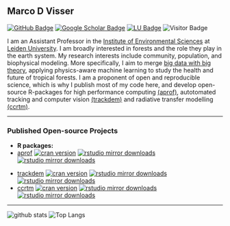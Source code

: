 ## Marco D Visser

[![GitHub Badge](https://img.shields.io/github/followers/marcodvisser?style=social)](https://github.com/MarcoDVisser?tab=followers)
[![Google Scholar Badge](https://img.shields.io/badge/Google-Scholar-lightgrey)](https://scholar.google.com/citations?user=_JjX-6oAAAAJ&hl=en)
[![LU Badge](https://img.shields.io/badge/LU-Faculty-blue)](https://www.universiteitleiden.nl/en/staffmembers/marco-visser#tab-1)
![Visitor Badge](https://visitor-badge.laobi.icu/badge?page_id=marcodvisser.marco.d.visser)

I am an Assistant Professor in the [Institute of Environmental Sciences](https://www.universiteitleiden.nl/en/science/environmental-sciences) at [Leiden University](https://www.universiteitleiden.nl/en). I am broadly interested in forests and the role they play in the earth system. My research interests include community, population, and biophysical modeling. More specifically, I aim to merge [big data with big theory](https://royalsocietypublishing.org/doi/10.1098/rsta.2016.0153), applying physics-aware machine learning to study the health and future of tropical forests. I am a proponent of open and reproducible science, which is why I publish most of my code here, and develop open-source R-packages for high performance computing [(aprof)](https://github.com/MarcoDVisser/aprof), autotomated tracking and computer vision [(trackdem)](https://github.com/MarcoDVisser/trackdem) and radiative transfer modelling [(ccrtm)](https://github.com/MarcoDVisser/ccrtm). 

---

### Published Open-source Projects

- **R packages:** 
- [aprof](https://github.com/MarcoDVisser/aprof)  <!-- badges: start --> [![cran version](http://www.r-pkg.org/badges/version/aprof)](http://cran.rstudio.com/web/packages/ccrtm) [![rstudio mirror downloads](http://cranlogs.r-pkg.org/badges/aprof?color=E664A4)](https://github.com/metacran/cranlogs.app) [![rstudio mirror downloads](http://cranlogs.r-pkg.org/badges/grand-total/aprof?color=333FFF)](https://github.com/metacran/cranlogs.app) 
<!-- badges: end -->
- [trackdem](https://github.com/MarcoDVisser/trackdem/) <!-- badges: start --> [![cran version](http://www.r-pkg.org/badges/version/trackdem)](http://cran.rstudio.com/web/packages/ccrtm) [![rstudio mirror downloads](http://cranlogs.r-pkg.org/badges/trackdem?color=E664A4)](https://github.com/metacran/cranlogs.app) [![rstudio mirror downloads](http://cranlogs.r-pkg.org/badges/grand-total/trackdem?color=333FFF)](https://github.com/metacran/cranlogs.app) 
- [ccrtm](https://github.com/MarcoDVisser/ccrtm) <!-- badges: start --> [![cran version](http://www.r-pkg.org/badges/version/ccrtm)](http://cran.rstudio.com/web/packages/ccrtm) [![rstudio mirror downloads](http://cranlogs.r-pkg.org/badges/ccrtm?color=E664A4)](https://github.com/metacran/cranlogs.app) [![rstudio mirror downloads](http://cranlogs.r-pkg.org/badges/grand-total/ccrtm?color=333FFF)](https://github.com/metacran/cranlogs.app)

---

![github stats](https://github-readme-stats-sigma-five.vercel.app/api?username=marcodvisser&show_icons=true&theme=merko)
![Top Langs](https://github-readme-stats-sigma-five.vercel.app/api/top-langs/?username=marcodvisser&langs_count=6&hide=javascript,go,html,css,tex,%20Emacs%20%Lisp,Groff,Perl,Lua&theme=merko)

<!-- ![Top Langs](https://github-readme-stats.vercel.app/api/top-langs/?username=giswqs&hide_langs_below=10) -->

